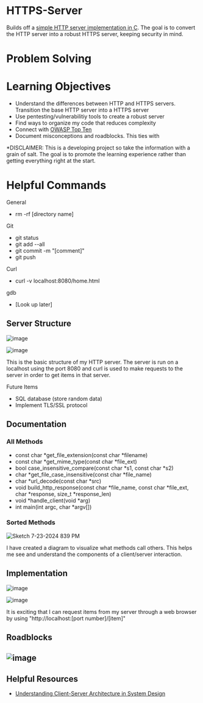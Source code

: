 # HTTPS-Server
Builds off a [simple HTTP server implementation in C](https://github.com/JeffreytheCoder/Simple-HTTP-Server). The goal is to convert the HTTP server into a robust HTTPS server, keeping security in mind.

# Problem Solving

# Learning Objectives
- Understand the differences between HTTP and HTTPS servers. Transition the base HTTP server into a HTTPS server
- Use pentesting/vulnerabilitiy tools to create a robust server
- Find ways to organize my code that reduces complexity
- Connect with [OWASP Top Ten](https://owasp.org/www-project-top-ten/#:~:text=The%20OWASP%20Top%2010%20is,step%20towards%20more%20secure%20coding)
- Document misconceptions and roadblocks. This ties with  

\*DISCLAIMER: This is a developing project so take the information with a grain of salt. The goal is to promote the learning experience rather than getting everything right at the start.

# Helpful Commands

General
- rm -rf [directory name]

Git
- git status
- git add --all
- git commit -m "[comment]"
- git push

Curl
- curl -v localhost:8080/home.html

gdb
- [Look up later]

## Server Structure

![image](https://github.com/user-attachments/assets/bbb03718-9f0b-450e-90e0-883fc0d128c4)

![image](https://github.com/user-attachments/assets/03af26e8-f605-4d6d-8df4-6c8b3f0e5cf4)

This is the basic structure of my HTTP server. The server is run on a localhost using the port 8080 and curl is used to make requests to the server in order to get items in that server.

Future Items
- SQL database (store random data)
- Implement TLS/SSL protocol

## Documentation
### All Methods
- const char *get_file_extension(const char *filename)
- const char *get_mime_type(const char *file_ext)
- bool case_insensitive_compare(const char *s1, const char *s2)
- char *get_file_case_insensitive(const char *file_name)
- char *url_decode(const char *src)
- void build_http_response(const char *file_name, const char *file_ext, char *response, size_t *response_len)
- void *handle_client(void *arg)
- int main(int argc, char *argv[])

### Sorted Methods
![Sketch 7-23-2024 839 PM](https://github.com/user-attachments/assets/fd36b4b0-ba81-4067-b7cf-64a62c895200)

I have created a diagram to visualize what methods call others. This helps me see and understand the components of a client/server interaction.


## Implementation

![image](https://github.com/user-attachments/assets/5620b80a-9586-4706-8835-88c88e03f31f)

![image](https://github.com/user-attachments/assets/18c5b914-b0aa-48a2-9e59-d6cfac576fad)

It is exciting that I can request items from my server through a web browser by using "http://localhost:[port number]/[item]"

## Roadblocks

![image](https://github.com/user-attachments/assets/779b29b6-25ad-4a76-9902-74159aa6dfaf)
-

## Helpful Resources

- [Understanding Client-Server Architecture in System Design](https://medium.com/@nirajranasinghe/understanding-client-server-architecture-in-system-design-9da079efde60)
  

